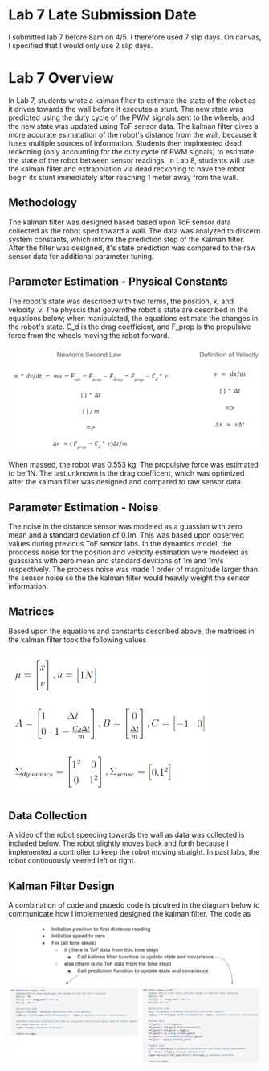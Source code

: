 # Lab 7 Late Submission Date
I submitted lab 7 before 8am on 4/5. I therefore used 7 slip days. On canvas, I specified that I would only use 2 slip days.

# Lab 7 Overview
In Lab 7, students wrote a kalman filter to estimate the state of the robot as it drives towards the wall before it executes a stunt. The new state was predicted using the duty cycle of the PWM signals sent to the wheels, and the new state was updated using ToF sensor data. The kalman filter gives a more accurate esimatation of the robot's distance from the wall, because it fuses multiple sources of information. Students then implmented dead reckoning (only accounting for the duty cycle of PWM signals) to estimate the state of the robot between sensor readings. In Lab 8, students will use the kalman filter and extrapolation via dead reckoning to have the robot begin its stunt immediately after reaching 1 meter away from the wall.

## Methodology
The kalman filter was designed based based upon ToF sensor data collected as the robot sped toward a wall. The data was analyzed to discern system constants, which inform the prediction step of the Kalman filter. After the filter was designed, it's state prediction was compared to the raw sensor data for additional parameter tuning.  

## Parameter Estimation - Physical Constants
The robot's state was described with two terms, the position, x, and velocity, v. The physcis that governthe robot's state are described in the equations below; when manipulated, the equations estimate the changes in the robot's state. C_d is the drag coefficient, and F_prop is the propulsive force from the wheels moving the robot forward.

<img src="Eqns.PNG" class="img-responsive" alt="" width= 700> 

When massed, the robot was 0.553 kg. The propulsive force was estimated to be 1N. The last unknown is the drag coefficent, which was optimized after the kalman filter was designed and compared to raw sensor data. 

## Parameter Estimation - Noise
The noise in the distance sensor was modeled as a guassian with zero mean and a standard deviation of 0.1m. This was based upon observed values during previous ToF sensor labs. In the dynamics model, the proccess noise for the position and velocity estimation were modeled as guassians with zero mean and standard devitions of 1m and 1m/s respectively. The process noise was made 1 order of magnitude larger than the sensor noise so the the kalman filter would heavily weight the sensor information. 

## Matrices 
Based upon the equations and constants described above, the matrices in the kalman filter took the following values

<img src="matrices.PNG" class="img-responsive" alt="" width= 400> 

## Data Collection
A video of the robot speeding towards the wall as data was collected is included below. The robot slightly moves back and forth because I implemented a controller to keep the robot moving straight. In past labs, the robot continuously veered left or right.


## Kalman Filter Design
A combination of code and psuedo code is picutred in the diagram below to communicate how I implemented designed the kalman filter. The code as 

<img src="code_diagram.PNG" class="img-responsive" alt="" width= 900> 

